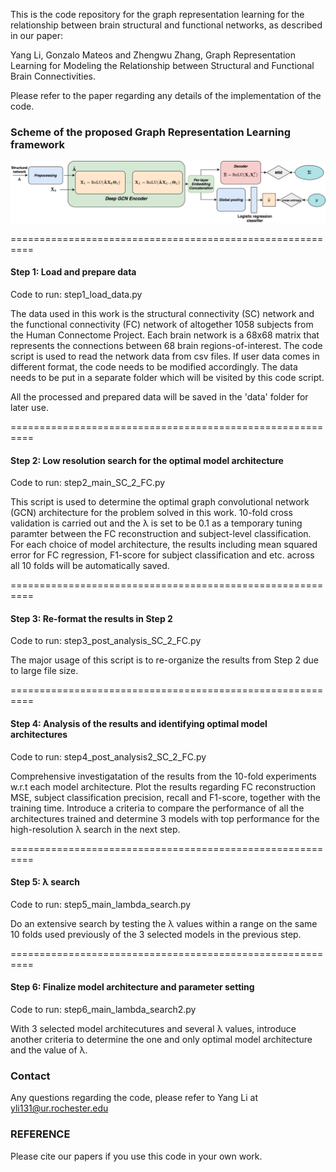 This is the code repository for the graph representation learning for the relationship between brain structural and functional networks, as described in our paper:

Yang Li, Gonzalo Mateos and Zhengwu Zhang, Graph Representation Learning for Modeling the Relationship between Structural and Functional Brain Connectivities. 

Please refer to the paper regarding any details of the implementation of the code.

### Scheme of the proposed Graph Representation Learning framework

![Alt text](https://github.com/yli131/brainGRL/blob/f4a25b445edc28c6350dea9a69cab1496f0da03e/scheme.png)

==========================================================

#### Step 1: Load and prepare data

Code to run: step1_load_data.py

The data used in this work is the structural connectivity (SC) network and the functional connectivity (FC) network of altogether 1058 subjects from the Human Connectome Project. Each brain network is a 68x68 matrix that represents the connections between 68 brain regions-of-interest. The code script is used to read the network data from csv files. If user data comes in different format, the code needs to be modified accordingly. The data needs to be put in a separate folder which will be visited by this code script.

All the processed and prepared data will be saved in the 'data' folder for later use.

==========================================================

#### Step 2: Low resolution search for the optimal model architecture

Code to run: step2_main_SC_2_FC.py

This script is used to determine the optimal graph convolutional network (GCN) architecture for the problem solved in this work. 10-fold cross validation is carried out and the λ is set to be 0.1 as a temporary tuning paramter between the FC reconstruction and subject-level classification. For each choice of model architecture, the results including mean squared error for FC regression, F1-score for subject classification and etc. across all 10 folds will be automatically saved.

==========================================================

#### Step 3: Re-format the results in Step 2

Code to run: step3_post_analysis_SC_2_FC.py

The major usage of this script is to re-organize the results from Step 2 due to large file size.

==========================================================

#### Step 4: Analysis of the results and identifying optimal model architectures

Code to run: step4_post_analysis2_SC_2_FC.py

Comprehensive investigatation of the results from the 10-fold experiments w.r.t each model architecture. Plot the results regarding FC reconstruction MSE, subject classification precision, recall and F1-score, together with the training time. Introduce a criteria to compare the performance of all the architectures trained and determine 3 models with top performance for the high-resolution λ search in the next step.

==========================================================

#### Step 5: λ search

Code to run: step5_main_lambda_search.py

Do an extensive search by testing the λ values within a range on the same 10 folds used previously of the 3 selected models in the previous step.

==========================================================

#### Step 6: Finalize model architecture and parameter setting

Code to run: step6_main_lambda_search2.py

With 3 selected model architecutures and several λ values, introduce another criteria to determine the one and only optimal model architecture and the value of λ.

### Contact

Any questions regarding the code, please refer to Yang Li at yli131@ur.rochester.edu

### REFERENCE

Please cite our papers if you use this code in your own work.
